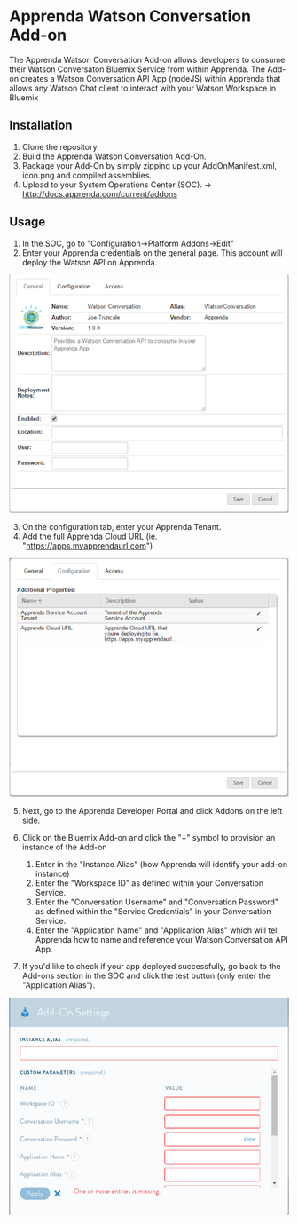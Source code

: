 # Apprenda Watson Conversation Add-on

The Apprenda Watson Conversation Add-on allows developers to consume their Watson Conversaton Bluemix Service from within Apprenda. 
The Add-on creates a Watson Conversation API App (nodeJS) within Apprenda that allows any Watson Chat client to interact with your Watson Workspace in Bluemix

## Installation

1. Clone the repository.
2. Build the Apprenda Watson Conversation Add-On.
3. Package your Add-On by simply zipping up your AddOnManifest.xml, icon.png and compiled assemblies. 
4. Upload to your System Operations Center (SOC). -> http://docs.apprenda.com/current/addons


## Usage
1. In the SOC, go to "Configuration->Platform Addons->Edit"
2. Enter your Apprenda credentials on the general page. This account will deploy the Watson API on Apprenda. 


![](/readme_images/watsonconversation_general.png)


3. On the configuration tab, enter your Apprenda Tenant. 
4. Add the full Apprenda Cloud URL (ie. "https://apps.myapprendaurl.com") 


![](/readme_images/watsonconversation_config.png)


5. Next, go to the Apprenda Developer Portal and click Addons on the left side.
6. Click on the Bluemix Add-on and click the "+" symbol to provision an instance of the Add-on
    1. Enter in the "Instance Alias" (how Apprenda will identify your add-on instance)
    2. Enter the "Workspace ID" as defined within your Conversation Service. 
    3. Enter the "Conversation Username" and "Conversation Password" as defined within the "Service Credentials" in your Conversation Service.
    4. Enter the "Application Name" and "Application Alias" which will tell Apprenda how to name and reference your Watson Conversation API App.
    
7. If you'd like to check if your app deployed successfully, go back to the Add-ons section in the SOC and click the test button (only enter the "Application Alias"). 


![](/readme_images/watsonconversation_provision.png)
